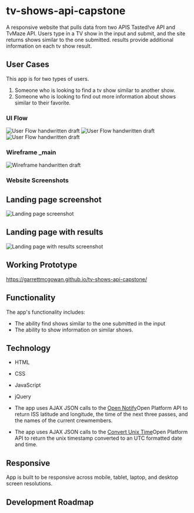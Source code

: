# tv-shows-api-capstone

A responsive website that pulls data from two APIS Tasted!ve API and TvMaze API.
Users type in a TV show in the input and submit, and the site returns shows similar to the one submitted.
results provide additional information on each tv show result.

## User Cases
This app is for two types of users.
1. Someone who is looking to find a tv show similar to another show.
2. Someone who is looking to find out more information about shows similar to their favorite.

### UI Flow
![User Flow handwritten draft](https://github.com/garrettmcgowan/tv-shows-api-capstone/blob/master/read-me-images/ui-flow-1.jpg)
![User Flow handwritten draft](https://github.com/garrettmcgowan/tv-shows-api-capstone/blob/master/read-me-images/ui-flow-2.jpg)
![User Flow handwritten draft](https://github.com/garrettmcgowan/tv-shows-api-capstone/blob/master/read-me-images/ui-flow-3.jpg)
### Wireframe _main
![Wireframe handwritten draft](https://github.com/garrettmcgowan/tv-shows-api-capstone/blob/master/read-me-images/wireframe-main.jpg)
### Website Screenshots
## Landing page screenshot
![Landing page screenshot](https://github.com/garrettmcgowan/tv-shows-api-capstone/blob/master/read-me-images/landing-page.png)
## Landing page with results
![Landing page with results screenshot](https://github.com/garrettmcgowan/tv-shows-api-capstone/blob/master/read-me-images/landing-page-with-results.png)

## Working Prototype
https://garrettmcgowan.github.io/tv-shows-api-capstone/

## Functionality
The app's functionality includes:
* The ability find shows similar to the one submitted in the input
* The ability to show information on similar shows.

## Technology
* HTML
* CSS
* JavaScript
* jQuery

* The app uses AJAX JSON calls to the <a href="http://api.open-notify.org/iss-now.json">Open Notify</a>Open Platform API to return ISS latitude and longitude, the time of the next three passes, and the names of the current crewmembers.
* The app uses AJAX JSON calls to the <a href="http://www.convert-unix-time.com/api">Convert Unix Time</a>Open Platform API to return the unix timestamp converted to an UTC formatted date and time.

## Responsive
App is built to be responsive across mobile, tablet, laptop, and desktop screen resolutions.

## Development Roadmap
